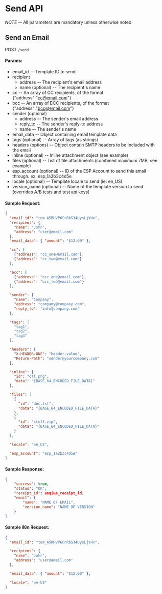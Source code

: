 # Send API

*NOTE* -- All parameters are mandatory unless otherwise noted.

## Send an Email

POST `/send`

#### Params:

- email_id                  -- Template ID to send
- recipient
   - address                -- The recipient's email address
   - name (optional)        -- The recipient's name
- cc                        -- An array of CC recipients, of the format {"address":"cc@email.com"}
- bcc                       -- An array of BCC recipients, of the format {"address":"bcc@email.com"}
- sender (optional)
   - address                -- The sender's email address
   - reply_to               -- The sender's reply-to address
   - name                   -- The sender's name
- email_data                -- Object containing email template data
- tags (optional)           -- Array of tags (as strings)
- headers (options)         -- Object contain SMTP headers to be included with the email
- inline (optional)         -- Inline attachment object (see example)
- files (optional)          -- List of file attachments (combined maximum 7MB, see example)
- esp\_account (optional)   -- ID of the ESP Account to send this email through. ex: esp\_1a2b3c4d5e
- locale (optional)         -- Template locale to send (ie: en_US)
- version_name (optional)   -- Name of the template version to send (overrides A/B tests and test api keys)

#### Sample Request:

```json
{
  "email_id": "tem_A5RHVP6CnRbS34UysLjYHx",
  "recipient": {
    "name": "John",
    "address": "user@email.com"
  },
  "email_data": { "amount": "$12.00" },

  "cc": [
    {"address": "cc_one@email.com"},
    {"address": "cc_two@email.com"}
  ],

  "bcc": [
    {"address": "bcc_one@email.com"},
    {"address": "bcc_two@email.com"}
  ],

  "sender": {
    "name": "Company",
    "address": "company@company.com",
    "reply_to": "info@company.com"
  },

  "tags": [
    "tag1",
    "tag2",
    "tag3"
  ],

  "headers": {
    "X-HEADER-ONE": "header-value",
    "Return-Path": "sender@yourcompany.com"
  },

  "inline": {
    "id": "cat.png",
    "data": "{BASE_64_ENCODED_FILE_DATA}"
  },

  "files": [
    {
      "id": "doc.txt",
      "data": "{BASE_64_ENCODED_FILE_DATA}"
    },
    {
      "id": "stuff.zip",
      "data": "{BASE_64_ENCODED_FILE_DATA}"
    }
  ],

  "locale": "en_US",

  "esp_account": "esp_1a2b3c4d5e"
}
```

#### Sample Response:

```json
{
    "success": true,
    "status": "OK",
    "receipt_id": unqiue_receipt_id,
    "email": {
        "name": "NAME OF EMAIL",
        "version_name": "NAME OF VERSION"
    }
}
```

#### Sample il8n Request:

```json
{
  "email_id": "tem_A5RHVP6CnRbS34UysLjYHx",

  "recipient": {
    "name": "John",
    "address": "user@email.com"
  },

  "email_data": { "amount": "$12.00" },

  "locale": "en-US"
}
```
